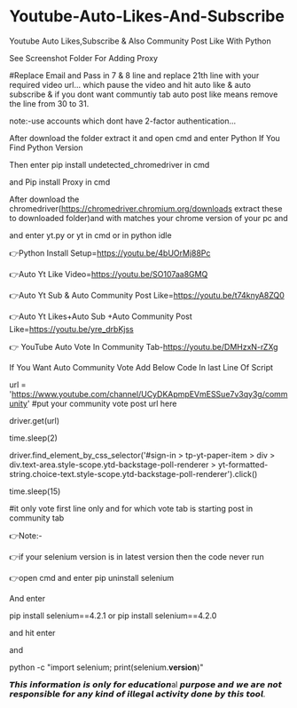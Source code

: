 # Youtube-Auto-Likes-And-Subscribe

Youtube Auto Likes,Subscribe & Also Community Post Like With Python

See Screenshot Folder For Adding Proxy

#Replace Email and Pass in 7 & 8 line and replace 21th line with your required video url...
which pause the video and hit auto like & auto subscribe & if you dont want communtiy tab auto post like means remove the line from 30 to 31.

note:-use accounts which dont have 2-factor authentication...

After download the folder extract it and open cmd and enter Python If You Find Python Version

Then enter pip install undetected_chromedriver in cmd

and Pip install Proxy in cmd

After download the chromedriver(https://chromedriver.chromium.org/downloads extract these to downloaded folder)and with matches your chrome version of your pc and

and enter yt.py or yt in cmd or in python idle

👉Python Install Setup=https://youtu.be/4bUOrMj88Pc

👉Auto Yt Like Video=https://youtu.be/SO107aa8GMQ

👉Auto Yt Sub & Auto Community Post Like=https://youtu.be/t74knyA8ZQ0

👉Auto Yt Likes+Auto Sub +Auto Community Post Like=https://youtu.be/yre_drbKjss

👉 YouTube Auto Vote In Community Tab-https://youtu.be/DMHzxN-rZXg

If You Want Auto Community Vote Add Below Code In last Line Of Script 

url = 'https://www.youtube.com/channel/UCyDKApmpEVmESSue7v3qy3g/community' #put your community vote post url here

driver.get(url)

time.sleep(2)

driver.find_element_by_css_selector('#sign-in > tp-yt-paper-item > div > div.text-area.style-scope.ytd-backstage-poll-renderer > yt-formatted-string.choice-text.style-scope.ytd-backstage-poll-renderer').click()

time.sleep(15)

#it only vote first line only and for which vote tab is starting post in community tab

👉Note:-

👉if your selenium version is in latest version then 
the code never run 

👉open cmd and enter pip uninstall selenium

And enter 

pip install selenium==4.2.1
or
pip install selenium==4.2.0

and hit enter 

and 

python -c "import selenium; print(selenium.__version__)"
<to check the current version of selenium>

𝙏𝙝𝙞𝙨 𝙞𝙣𝙛𝙤𝙧𝙢𝙖𝙩𝙞𝙤𝙣 𝙞𝙨 𝙤𝙣𝙡𝙮 𝙛𝙤𝙧 𝙚𝙙𝙪𝙘𝙖𝙩𝙞𝙤𝙣al 𝙥𝙪𝙧𝙥𝙤𝙨𝙚 𝙖𝙣𝙙 𝙬𝙚 𝙖𝙧𝙚 𝙣𝙤𝙩 𝙧𝙚𝙨𝙥𝙤𝙣𝙨𝙞𝙗𝙡𝙚 𝙛𝙤𝙧 𝙖𝙣𝙮 𝙠𝙞𝙣𝙙 𝙤𝙛 𝙞𝙡𝙡𝙚𝙜𝙖𝙡 𝙖𝙘𝙩𝙞𝙫𝙞𝙩𝙮 𝙙𝙤𝙣𝙚 𝙗𝙮 𝙩𝙝𝙞𝙨 𝙩𝙤𝙤𝙡.






